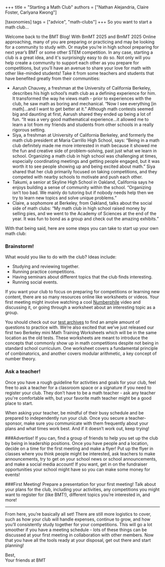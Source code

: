 +++
title = "Starting a Math Club"
authors = ["Nathan Alejandria, Claire Foster, Carlyana Kwong"]

[taxonomies] 
tags = ["advice", "math-clubs"]
+++
So you want to start a math club...

Welcome back to the BMT Blog! With BmMT 2025 and BmMT 2025 Online approaching, many of you are preparing or practicing and may be looking for a community to study with. Or maybe you’re in high school preparing for next year’s BMT or some other STEM competition. In any case, starting a club is a great idea, and it's surprisingly easy to do so. Not only will you help create a community to support each other as you prepare for competitions, but you’ll have an avenue to share your love for math with other like-minded students! Take it from some teachers and students that have benefited greatly from their communities:

- Aarush Chauvey, a freshman at the University of California Berkeley, describes his high school’s math club as a defining experience for him. It transformed the way he views math - prior to experiences with the club, he saw math as boring and mechanical. “Now I see everything [in math]…and I want to get better at it.” Although math contests seemed big and daunting at first, Aarush shared they ended up being a lot of fun. “It was a very good mathematical experience…it allowed me to learn a lot from my friends and students from other schools in a really rigorous setting.
- Siya, a freshman at University of California Berkeley, and formerly the math club president at Maria Carrillo High School, says: “Being in a math club definitely made me more interested in math because it showed me the fun and creative side of problem-solving, past just what we learn in school. Organizing a math club in high school was challenging at times, especially coordinating meetings and getting people engaged, but it was worth it to see people showing up and being excited about math.” Siya shared that her club primarily focused on taking competitions, and they competed with nearby schools to motivate and push each other. 
- Takumi, a senior at Skyline High School in Oakland, California says he enjoys building a sense of community within the school. “Organizing isn’t too bad. We mainly do tutoring but if nobody needs help then we try to learn new topics and solve unique problems.”
- Claire, a sophomore at Berkeley, from Oakland, talks about the social side of math clubs: “My math club in high school raised money by selling pies, and we went to the Academy of Sciences at the end of the year. It was fun to bond as a group and check out the amazing exhibits.”


With that being said, here are some steps you can take to start up your own math club:

### Brainstorm!

What would you like to do with the club? Ideas include:
- Studying and reviewing together.
- Running practice competitions.
- Having seminars about different topics that the club finds interesting.
- Running social events.

If you want your club to focus on preparing for competitions or learning new content, there are so many resources online like worksheets or videos. Your first meeting might involve watching a cool [Numberphile](https://www.youtube.com/numberphile) video and discussing it, or going through a worksheet about an interesting topic as a group. 

You should check out our [test archives](https://berkeley.mt/archives/ ) to find an ample amount of questions to practice with. We’re also excited that we’ve just released our first two Berkeley mini Math Training Worksheets which will be in the same location as the old tests. These worksheets are meant to introduce the concepts that commonly show up in math competitions despite not being in standard school curriculum. One worksheet covers a fundamental principle of combinatorics, and another covers modular arithmetic, a key concept of number theory.

### Ask a teacher!

Once you have a rough guideline for activities and goals for your club, feel free to ask a teacher for a classroom space or a signature if you need to register your club. They don’t have to be a math teacher - ask any teacher you're comfortable with, but your favorite math teacher might be a good place to start. 

When asking your teacher, be mindful of their busy schedule and be prepared to independently run your club. Once you secure a teacher-sponsor, make sure you communicate with them frequently about your plans and what times work best. And if it doesn’t work out, keep trying!

###Advertise!
If you can, find a group of friends to help you set up the club by being in leadership positions. Once you have people and a location, decide on a time for the first meeting and make a flyer! Put up the flyer in classes where you think people might be interested, ask teachers to make announcements, try to get on your school news or school announcements, and make a social media account! If you want, get in on the fundraiser opportunities your school might have so you can make some money for events!

###First Meeting!
Prepare a presentation for your first meeting! Talk about your plans for the club, including your activities, any competitions you might want to register for (like BMT!), different topics you’re interested in, and more! 

---

From here, you’re basically all set! There are still more logistics to cover, such as how your club will handle expenses, continue to grow, and how you’ll consistently study together for your competitions. This will go a lot smoother if you have a meeting schedule - lots of these things can be discussed at your first meeting in collaboration with other members. Now that you have all the tools ready at your disposal, get out there and start planning!

Best, <br>
Your friends at BMT

